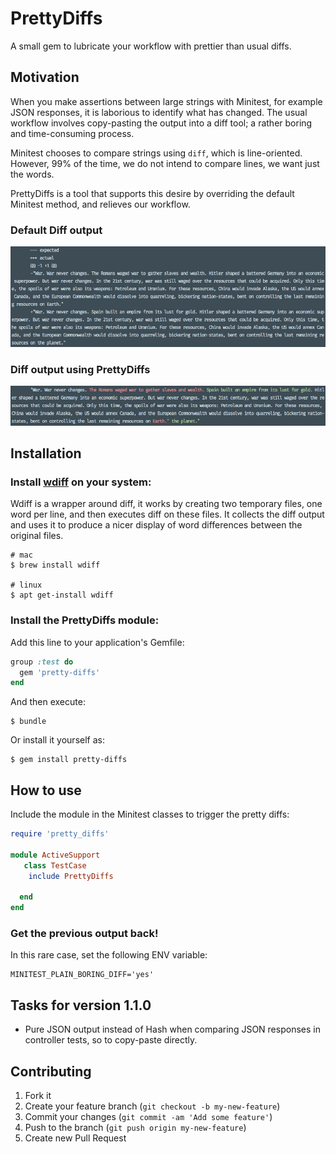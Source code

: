 # PrettyDiffs

A small gem to lubricate your workflow with prettier than usual diffs.

## Motivation
When you make assertions between large strings with Minitest, for example JSON responses, it is laborious to identify what has changed. The usual workflow involves copy-pasting the output into a diff tool; a rather boring and time-consuming process.

Minitest chooses to compare strings using `diff`, which is line-oriented. However, 99% of the time, we do not intend to compare lines, we want just the words.

PrettyDiffs is a tool that supports this desire by overriding the default Minitest method, and relieves our workflow.

### Default Diff output
![before](./images/before.png)

### Diff output using PrettyDiffs
![after](./images/after.png)

## Installation

### Install [wdiff](https://www.gnu.org/software/wdiff/) on your system:
Wdiff is a wrapper around diff,  it works by creating two temporary files, one word per line, and then executes diff on these files. It collects the diff output and uses it to produce a nicer display of word differences between the original files.

```
# mac
$ brew install wdiff 

# linux
$ apt get-install wdiff 
```

### Install the PrettyDiffs module:

Add this line to your application's Gemfile:

```ruby
group :test do
  gem 'pretty-diffs'
end
```

And then execute:

```
$ bundle
```

Or install it yourself as:

```
$ gem install pretty-diffs
```

## How to use
Include the module in the Minitest classes to trigger the pretty diffs:

```ruby
require 'pretty_diffs'

module ActiveSupport
   class TestCase
    include PrettyDiffs

  end
end
```

### Get the previous output back!
In this rare case, set the following ENV variable:

```
MINITEST_PLAIN_BORING_DIFF='yes'
```

## Tasks for version 1.1.0
* Pure JSON output instead of Hash when comparing JSON responses in controller tests, so to copy-paste directly.

## Contributing

1. Fork it
2. Create your feature branch (`git checkout -b my-new-feature`)
3. Commit your changes (`git commit -am 'Add some feature'`)
4. Push to the branch (`git push origin my-new-feature`)
5. Create new Pull Request
